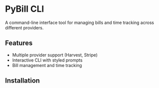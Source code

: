 # PyBill CLI

A command-line interface tool for managing bills and time tracking across different providers.

## Features

- Multiple provider support (Harvest, Stripe)
- Interactive CLI with styled prompts
- Bill management and time tracking

## Installation
